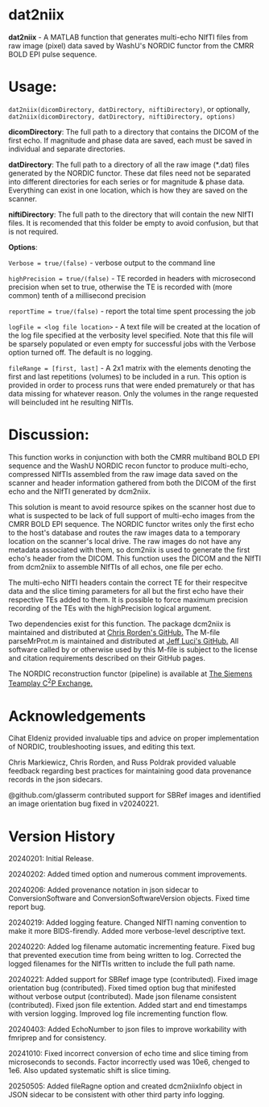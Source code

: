 # dat2niix

**dat2niix** - A MATLAB function that generates multi-echo NIfTI files from raw image (pixel)
           data saved by WashU's NORDIC functor from the CMRR BOLD EPI pulse sequence.

# Usage:
`dat2niix(dicomDirectory, datDirectory, niftiDirectory)`, or optionally,
  `dat2niix(dicomDirectory, datDirectory, niftiDirectory, options)`

**dicomDirectory**: The full path to a directory that contains the DICOM of
                the first echo. If magnitude and phase data are saved,
                each must be saved in individual and separate directories.

**datDirectory**: The full path to a directory of all the raw image (*.dat)
              files generated by the NORDIC functor. These dat files need
              not be separated into different directories for each series
              or for magnitude & phase data. Everything can exist in one
              location, which is how they are saved on the scanner.

**niftiDirectory**: The full path to the directory that will contain the new
                NIfTI files. It is recomended that this folder be empty to
                avoid confusion, but that is not required.

**Options**:

`Verbose = true/(false)` - verbose output to the command line

`highPrecision = true/(false)` - TE recorded in headers with 
                         microsecond precision when set to true, otherwise
                         the TE is recorded with (more common) tenth of a
                         millisecond precision

`reportTime = true/(false)` - report the total time spent processing the job

`logFile = <log file location>` - A text file will be created at the 
                                  location of the log file specified at the 
                                  verbosity level specified. Note that this 
                                  file will be sparsely populated or even 
                                  empty for successful jobs with the Verbose
                                  option turned off. The default is no
                                  logging.

`fileRange = [first, last]` - A 2x1 matrix with the elements denoting the first and
                     last repetitions (volumes) to be included in a run.
                     This option is provided in order to process runs that
                     were ended prematurely or that has data missing for
                     whatever reason. Only the volumes in the range
                     requested will beincluded int he resulting NIfTIs.

 # Discussion:
 
 This function works in conjunction with both the CMRR multiband BOLD EPI 
 sequence and the WashU NORDIC recon functor to produce multi-echo, 
 compressed NIfTIs assembled from the raw image data saved on the scanner
 and header information gathered from both the DICOM of the first echo and
 the NIfTI generated by dcm2niix.

 This solution is meant to avoid resource spikes on the scanner host due
 to what is suspected to be lack of full support of multi-echo images from
 the CMRR BOLD EPI sequence. The NORDIC functor writes only the first echo
 to the host's database and routes the raw images data to a temporary
 location on the scanner's local drive. The raw images do not have any
 metadata associated with them, so dcm2niix is used to generate the first
 echo's header from the DICOM. This function uses the DICOM and the NIfTI
 from dcm2niix to assemble NIfTIs of all echos, one file per echo. 

 The multi-echo NIfTI headers contain the correct TE for their respecitve
 data and the slice timing parameters for all but the first echo have their
 respective TEs added to them. It is possible to force maximum precision
 recording of the TEs with the highPrecision logical argument.

 Two dependencies exist for this function. The package dcm2niix is
 maintained and distributed at [Chris Rorden's GitHub.](https://github.com/rordenlab/dcm2niix)
 The M-file parseMrProt.m is maintained and distributed at [Jeff Luci's GitHub.](https://github.com/jeffreyluci/Siemens-Tools/tree/main/parseMrProt)
 All software called by or otherwise used by this M-file is subject to the
 license and citation requirements described on their GitHub pages.

 The NORDIC reconstruction functor (pipeline) is available at [The Siemens Teamplay C<sup>2</sup>P Exchange.](https://webclient.us.api.teamplay.siemens-healthineers.com/c2p)

 # Acknowledgements
 Cihat Eldeniz provided invaluable tips and advice on proper implementation of NORDIC, troubleshooting issues, and editing this text.
 
 Chris Markiewicz, Chris Rorden, and Russ Poldrak provided valuable feedback regarding best practices for maintaining good data provenance records in the json sidecars. 

 @github.com/glasserm contributed support for SBRef images and identified an image orientation bug fixed in v20240221.

# Version History
20240201:  Initial Release.

20240202:  Added timed option and numerous comment improvements.

20240206:  Added provenance notation in json sidecar to ConversionSoftware 
           and ConversionSoftwareVersion objects. Fixed time report bug.

20240219: Added logging feature. Changed NIfTI naming convention to make
          it more BIDS-firendly. Added more verbose-level descriptive
		  text.

20240220: Added log filename automatic incrementing feature. Fixed bug
          that prevented execution time from being written to log.
          Corrected the logged filenames for the NIfTIs written to
          include the full path name.
		  
20240221: Added support for SBRef image type (contributed). Fixed image
          orientation bug (contributed). Fixed timed option bug that
          minifested without verbose output (contributed). Made json
          filename consistent (contributed). Fixed json file extention.
          Added start and end timestamps with version logging. Improved
          log file incrementing function flow.
		  
20240403: Added EchoNumber to json files to improve workability with 
          fmriprep and for consistency.
		  
20241010: Fixed incorrect conversion of echo time and slice timing from
          microseconds to seconds. Factor incorrectly used was 10e6,
          chenged to 1e6. Also updated systematic shift is slice timing.

20250505: Added fileRagne option and created dcm2niixInfo object in JSON
          sidecar to be consistent with other third party info logging.
